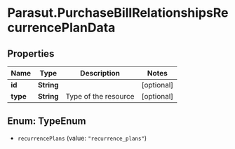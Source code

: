 # Parasut.PurchaseBillRelationshipsRecurrencePlanData

## Properties
Name | Type | Description | Notes
------------ | ------------- | ------------- | -------------
**id** | **String** |  | [optional] 
**type** | **String** | Type of the resource | [optional] 


<a name="TypeEnum"></a>
## Enum: TypeEnum


* `recurrencePlans` (value: `"recurrence_plans"`)




